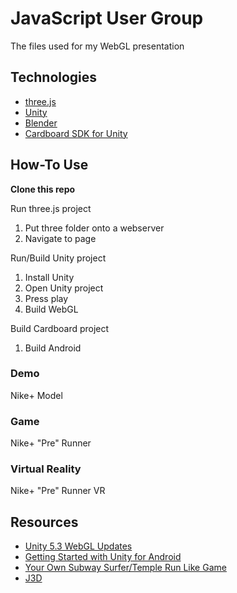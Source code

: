 JavaScript User Group
=====================

The files used for my WebGL presentation

Technologies
------------

- [three.js](https://github.com/mrdoob/three.js)
- [Unity](http://unity3d.com/)
- [Blender](https://www.blender.org/)
- [Cardboard SDK for Unity](https://developers.google.com/cardboard/unity/)

## How-To Use
**Clone this repo**

Run three.js project

1. Put three folder onto a webserver
2. Navigate to page

Run/Build Unity project

1. Install Unity
2. Open Unity project
3. Press play
4. Build WebGL

Build Cardboard project

1. Build Android

### Demo

Nike+ Model

### Game

Nike+ "Pre" Runner

### Virtual Reality

Nike+ "Pre" Runner VR

Resources
------------

- [Unity 5.3 WebGL Updates](http://blogs.unity3d.com/2015/12/07/unity-5-3-webgl-updates/)
- [Getting Started with Unity for Android](https://developers.google.com/cardboard/unity/get-started)
- [Your Own Subway Surfer/Temple Run Like Game](http://www.thegamecontriver.com/p/your-own-subway.html)
- [J3D](https://github.com/drojdjou/J3D)